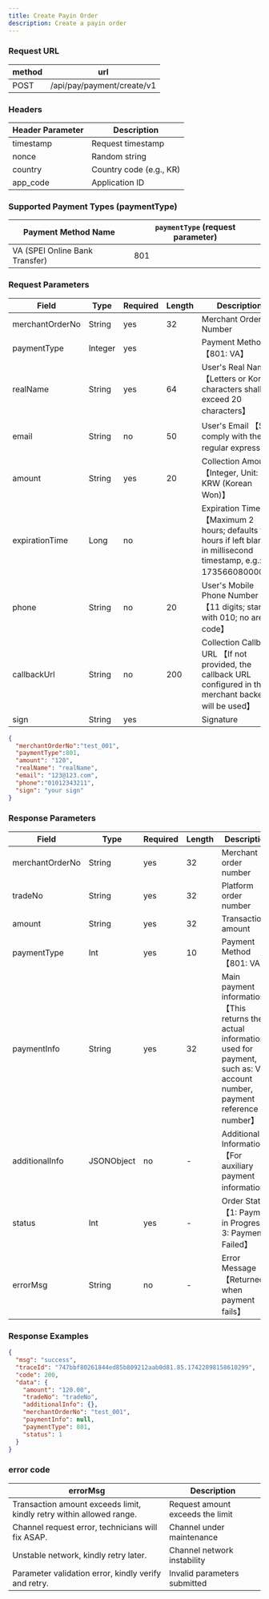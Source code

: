 ```yaml
---
title: Create Payin Order
description: Create a payin order
---
```


### Request URL

| method | url                        |
| ------ | -------------------------- |
| POST   | /api/pay/payment/create/v1 |

### Headers

| Header Parameter | Description       |
| --------------- |-------------------|
| timestamp       | Request timestamp |
| nonce           | Random string     |
| country         | Country code (e.g., KR)                |
| app_code        | Application ID    |


###  Supported Payment Types (paymentType)


| Payment Method Name                               | `paymentType` (request parameter) |
| ------------------------------------------------- |-----------------------------------|
| VA (SPEI Online Bank Transfer)                    | 801                               |




### Request Parameters

| Field           | Type   | Required | Length | Description                                                                                                         |
| --------------- | ------ | -------- | ------ |---------------------------------------------------------------------------------------------------------------------|
| merchantOrderNo | String  | yes | 32   | Merchant Order Number                                                                                               |
| paymentType     | Integer | yes |      | Payment Method 【801: VA】                                                                                            |
| realName        | String  | yes | 64   | User's Real Name 【Letters or Korean characters shall not exceed 20 characters】                                      |
| email           | String  | no  | 50   | User's Email 【Shall comply with the regular expression】                                                             |
| amount          | String  | yes | 20   | Collection Amount 【Integer, Unit: KRW (Korean Won)】                                                                 |
| expirationTime  | Long    | no  |      | Expiration Time 【Maximum 2 hours; defaults to 2 hours if left blank; in millisecond timestamp, e.g.: 1735660800000】 |
| phone           | String  | no  | 20   | User's Mobile Phone Number 【11 digits; starts with 010; no area code】                                               |
| callbackUrl     | String  | no  | 200  | Collection Callback URL 【If not provided, the callback URL configured in the merchant backend will be used】         |
| sign            | String  | yes |      | Signature                                                                                                           |





```json title="请求示例"
{
  "merchantOrderNo":"test_001",
  "paymentType":801,
  "amount": "120",
  "realName": "realName",
  "email": "123@123.com",
  "phone":"01012343211",
  "sign": "your sign"
}
```



### Response Parameters

| Field           | Type       | Required | Length | Description                                                                                                                             |
| --------------- | ---------- | -------- | ------ |-----------------------------------------------------------------------------------------------------------------------------------------|
| merchantOrderNo | String     | yes      | 32     | Merchant order number                                                                                                                   |
| tradeNo         | String     | yes      | 32     | Platform order number                                                                                                                   |
| amount          | String     | yes      | 32     | Transaction amount                                                                                                                      |
| paymentType     | Int        | yes      | 10     | Payment Method 【801: VA】                                                                                                                |
| paymentInfo     | String     | yes      | 32     | Main payment information 【This returns the actual information used for payment, such as: Visa account number, payment reference number】 |
| additionalInfo  | JSONObject | no       | -      | Additional Information 【For auxiliary payment information】                                                                              |
| status          | Int        | yes      | -      | Order Status 【1: Payment in Progress; 3: Payment Failed】                                                                                |
| errorMsg        | String     | no       | -      | Error Message 【Returned when payment fails】                                                                                             |



### Response Examples

```json
{
  "msg": "success",
  "traceId": "747bbf80261844ed85b809212aab0d81.85.17422898158610299",
  "code": 200,
  "data": {
    "amount": "120.00",
    "tradeNo": "tradeNo",
    "additionalInfo": {},
    "merchantOrderNo": "test_001",
    "paymentInfo": null,
    "paymentType": 801,
    "status": 1
  }
}
```


### error code

| errorMsg                                                             | Description                      |
| -------------------------------------------------------------------- | -------------------------------- |
| Transaction amount exceeds limit, kindly retry within allowed range. | Request amount exceeds the limit |
| Channel request error, technicians will fix ASAP.                    | Channel under maintenance        |
| Unstable network, kindly retry later.                                | Channel network instability      |
| Parameter validation error, kindly verify and retry.                 | Invalid parameters submitted     |
